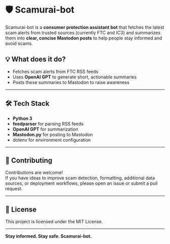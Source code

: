 # 🛡️ Scamurai-bot

Scamurai-bot is a **consumer protection assistant bot** that fetches the latest scam alerts from trusted sources (currently FTC and IC3) and summarizes them into **clear, concise Mastodon posts** to help people stay informed and avoid scams.

## 💡 What does it do?

- Fetches scam alerts from FTC RSS feeds  
- Uses **OpenAI GPT** to generate short, actionable summaries  
- Posts these summaries to Mastodon to raise awareness

---

## 🛠️ Tech Stack

- **Python 3**
- **feedparser** for parsing RSS feeds
- **OpenAI GPT** for summarization
- **Mastodon.py** for posting to Mastodon
- dotenv for environment configuration

---

## 🤝 Contributing

Contributions are welcome!  
If you have ideas to improve scam detection, formatting, additional data sources, or deployment workflows, please open an issue or submit a pull request.

---

## 📝 License

This project is licensed under the MIT License.

---

**Stay informed. Stay safe. Scamurai-bot.**
